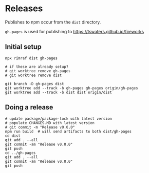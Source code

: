 # Releases

Publishes to npm occur from the `dist` directory.

`gh-pages` is used for publishing to https://tswaters.github.io/fireworks

## Initial setup

```
npx rimraf dist gh-pages

# if these are already setup?
# git worktree remove gh-pages
# git worktree remove dist

git branch -D gh-pages dist
git worktree add --track -b gh-pages gh-pages origin/gh-pages
git worktree add --track -b dist dist origin/dist
```

## Doing a release

```
# update package/package-lock with latest version
# populate CHANGES.MD with latest version
# git commit -m "Release v0.0.0"
npm run build  # will send artifacts to both dist/gh-pages
cd dist
git add . --all
git commit -am "Release v0.0.0"
git push
cd ../gh-pages
git add . --all
git commit -am "Release v0.0.0"
git push
```
